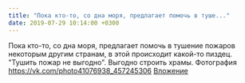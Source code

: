 ```yaml
---
title: "Пока кто-то, со дна моря, предлагает помочь в туше..."
date: 2019-07-29 10:14:00 +0300
---
```


Пока кто-то, со дна моря, предлагает помочь в тушение пожаров некоторым другим странам, в этой происходит какой-то пиздец. "Тушить пожар не выгодно". Выгодно строить храмы.
Фотография
<a class="vk-attach" href="https://vk.com/photo41076938_457245306">https://vk.com/photo41076938_457245306</a>
<a class="vk-attach" href="https://vk.com/photo41076938_457245306">Вложение</a>

